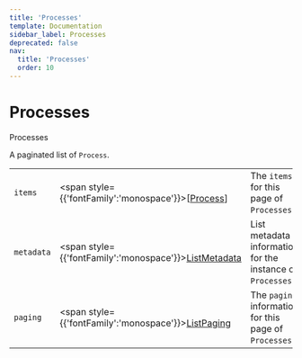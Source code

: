 ```yaml
---
title: 'Processes'
template: Documentation
sidebar_label: Processes
deprecated: false
nav:
  title: 'Processes'
  order: 10
---
```


# Processes

<div style={{'fontFamily':'monospace'}}><span style={{'fontSize':'1.5rem','fontWeight':500}}>Processes</span></div>



A paginated list of `Process`.

| | | |
| -- | -- | -- |
| `items` | <span style={{'fontFamily':'monospace'}}>[<a href="/guardrails/docs/reference/graphql/object/Process">Process</a>]</span> | The `items` for this page of `Processes`. |
| `metadata` | <span style={{'fontFamily':'monospace'}}><a href="/guardrails/docs/reference/graphql/object/ListMetadata">ListMetadata</a></span> | List metadata information for the instance of `Processes`. |
| `paging` | <span style={{'fontFamily':'monospace'}}><a href="/guardrails/docs/reference/graphql/object/ListPaging">ListPaging</a></span> | The `paging` information for this page of `Processes`. |